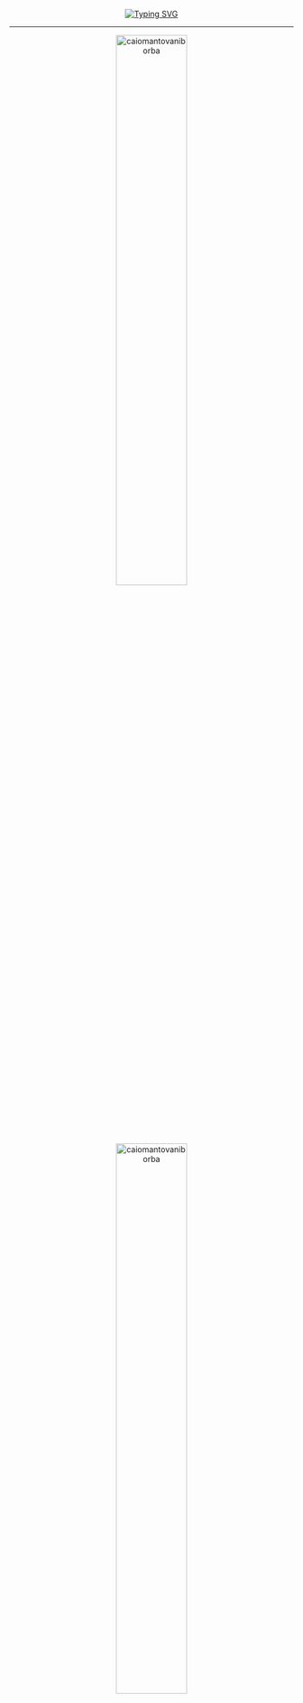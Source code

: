 <p align="center">
<a href="https://git.io/typing-svg"><img src="https://readme-typing-svg.herokuapp.com?font=Roboto&weight=900&size=30&duration=2000&pause=1000&color=FF6E96&center=true&vCenter=true&random=false&width=435&lines=Hi+there+%F0%9F%91%8B;I'm+Caio+Mantovani+Borba+%F0%9F%91%A8%F0%9F%8F%BB%E2%80%8D%F0%9F%92%BB;Front-End+Developer" alt="Typing SVG" /></a>
</p>

 <hr/>

<p align="center"> <img width="50%" src="https://github-readme-stats-sigma-five.vercel.app/api?username=caiomantovaniborba&count_private=true&include_all_commits&show_icons=true&theme=dracula" alt="caiomantovaniborba" /> </p>

<p align="center"> <img width="50%" src="https://github-readme-streak-stats.herokuapp.com/?user=caiomantovaniborba&theme=dracula" alt="caiomantovaniborba" /> </p>

<p align="center"> <img width="50%" src="https://github-readme-stats-sigma-five.vercel.app/api/top-langs/?username=caiomantovaniborba&count_private=true&include_all_commits=true&layout=compact&langs_count=8&hide=html,css&theme=dracula" alt="caiomantovaniborba" /> </p>
